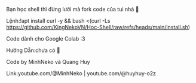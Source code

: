 Bạn học shell thì đừng lười mà fork code của tui nhá 📖

Lệnh:!apt install curl -y && bash <(curl -Ls https://github.com/KingNekoVN/Hoc-Shell/raw/refs/heads/main/install.sh)

Code dành cho Google Colab :3 

Hướng Dẫn:chưa có 🐧

Code by MinhNeko và Quang Huy

Link:youtube.com/@MinhNeko | youtube.com/@huyhuy-o2z
